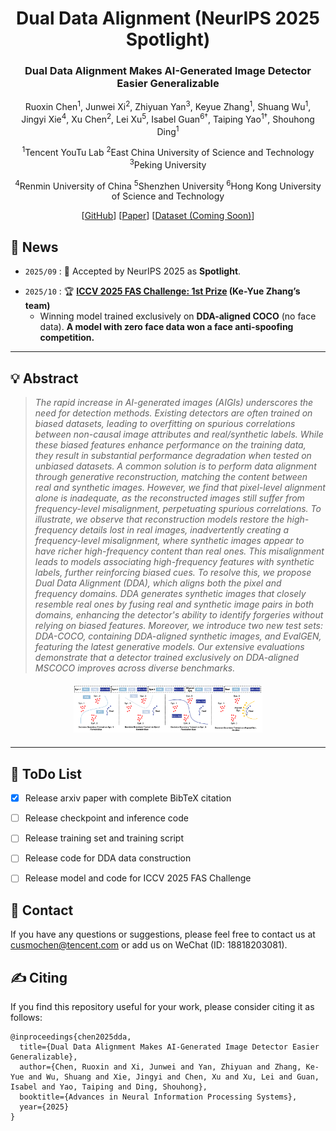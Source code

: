 <div align="center">
<h1> Dual Data Alignment (NeurIPS 2025 Spotlight)</h1>
<h3>Dual Data Alignment Makes AI-Generated Image Detector Easier Generalizable</h3>

Ruoxin Chen<sup>1</sup>, Junwei Xi<sup>2</sup>, Zhiyuan Yan<sup>3</sup>, Keyue Zhang<sup>1</sup>, Shuang Wu<sup>1</sup>,  
Jingyi Xie<sup>4</sup>, Xu Chen<sup>2</sup>, Lei Xu<sup>5</sup>, Isabel Guan<sup>6†</sup>, Taiping Yao<sup>1†</sup>, Shouhong Ding<sup>1</sup>


<sup>1</sup>Tencent YouTu Lab
<sup>2</sup>East China University of Science and Technology
<sup>3</sup>Peking University

<sup>4</sup>Renmin University of China
<sup>5</sup>Shenzhen University
<sup>6</sup>Hong Kong University of Science and Technology


[[GitHub](https://github.com/roy-ch/Dual-Data-Alignment)] [[Paper](https://arxiv.org/abs/2505.14359)] [[Dataset (Coming Soon)]()]

</div>

## 📣 News

- `2025/09` : 🎉 Accepted by NeurIPS 2025 as **Spotlight**.
<!-- - `2025/08` : 🏆 DDA (Ke-Yue Zhang's team) wins **1st Prize** at the [The 6th Face Anti-Spoofing Workshop: Unified Physical-Digital Attacks Detection@ICCV2025]((https://sites.google.com/view/face-anti-spoofing-challenge/winners-results/challengeiccv2025)) ! Notably, 🔥 our winner model is exclusively trained on DDA-aligned COCO, without using any competition-provided face data. **A model trained with no face data wins a face anti-spoofing competition**.-->
- `2025/10` : 🏆 **[ICCV 2025 FAS Challenge: 1st Prize](https://sites.google.com/view/face-anti-spoofing-challenge/winners-results/challengeiccv2025) (Ke-Yue Zhang’s team)**
  * Winning model trained exclusively on **DDA-aligned COCO** (no face data). **A model with zero face data won a face anti-spoofing competition.**
---


## 💡 Abstract

> *The rapid increase in AI-generated images (AIGIs) underscores the need for detection methods. Existing detectors are often trained on biased datasets, leading to overfitting on spurious correlations between non-causal image attributes and real/synthetic labels. While these biased features enhance performance on the training data, they result in substantial performance degradation when tested on unbiased datasets. A common solution is to perform data alignment through generative reconstruction, matching the content between real and synthetic images. However, we find that pixel-level alignment alone is inadequate, as the reconstructed images still suffer from frequency-level misalignment, perpetuating spurious correlations. To illustrate, we observe that reconstruction models restore the high-frequency details lost in real images, inadvertently creating a frequency-level misalignment, where synthetic images appear to have richer high-frequency content than real ones. This misalignment leads to models associating high-frequency features with synthetic labels, further reinforcing biased cues. To resolve this, we propose Dual Data Alignment (DDA), which aligns both the pixel and frequency domains. DDA generates synthetic images that closely resemble real ones by fusing real and synthetic image pairs in both domains, enhancing the detector's ability to identify forgeries without relying on biased features. Moreover, we introduce two new test sets: DDA-COCO, containing DDA-aligned synthetic images, and EvalGEN, featuring the latest generative models. Our extensive evaluations demonstrate that a detector trained exclusively on DDA-aligned MSCOCO improves across diverse benchmarks.*


<!-- 两图一行：bias 左边，benchmark 右边 -->
<!-- <div style="display:flex; justify-content:space-between; align-items:center; margin:20px 0;">
    <img src="assets/bias.png" style="max-width:48%; height:auto;" />
    <img src="assets/BenchmarkComparison.png" style="max-width:48%; height:auto;" />
</div> -->

<!-- motivation 居中 -->
<div style="text-align:center; margin:20px 0;">
    <img src="assets/motivation.png" style="max-width:60%; height:auto;" />
</div>

---




## 🎯 ToDo List <a name="todo"></a>

- [x] Release arxiv paper with complete BibTeX citation
- [ ] Release checkpoint and inference code
- [ ] Release training set and training script
- [ ] Release code for DDA data construction
- [ ] Release model and code for ICCV 2025 FAS Challenge


## 📨 Contact

If you have any questions or suggestions, please feel free to contact us 
at [cusmochen@tencent.com](cusmochen@tencent.com) or add us on WeChat (ID: 18818203081).

## ✍️ Citing
If you find this repository useful for your work, please consider citing it as follows:
```
@inproceedings{chen2025dda,
  title={Dual Data Alignment Makes AI-Generated Image Detector Easier Generalizable},
  author={Chen, Ruoxin and Xi, Junwei and Yan, Zhiyuan and Zhang, Ke-Yue and Wu, Shuang and Xie, Jingyi and Chen, Xu and Xu, Lei and Guan, Isabel and Yao, Taiping and Ding, Shouhong},
  booktitle={Advances in Neural Information Processing Systems},
  year={2025}
}
```
